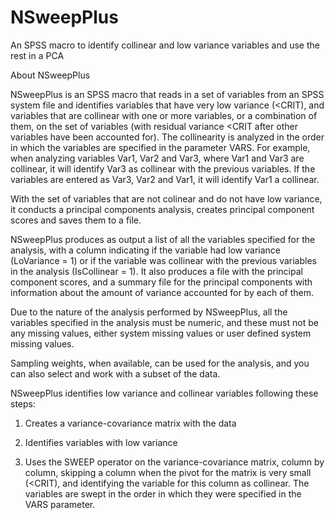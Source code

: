 # NSweepPlus
An SPSS macro to identify collinear and low variance variables and use the rest in a PCA

About NSweepPlus

NSweepPlus is an SPSS macro that reads in a set of variables from an SPSS system file and identifies variables that have very low variance (<CRIT), and variables that are collinear with one or more variables, or a combination of them, on the set of variables (with residual variance <CRIT after other variables have been accounted for). The collinearity is analyzed in the order in which the variables are specified in the parameter VARS. For example, when analyzing variables Var1, Var2 and Var3, where Var1 and Var3 are collinear, it will identify Var3 as collinear with the previous variables. If the variables are entered as Var3, Var2 and Var1, it will identify Var1 a collinear.

With the set of variables that are not colinear and do not have low variance, it conducts a principal components analysis, creates principal component scores and saves them to a file. 

NSweepPlus produces as output a list of all the variables specified for the analysis, with a column indicating if the variable had low variance (LoVariance = 1) or if the variable was collinear with the previous variables in the analysis (IsCollinear = 1). It also produces a file with the principal component scores, and a summary file for the principal components with information about the amount of variance accounted for by each of them.

Due to the nature of the analysis performed by NSweepPlus, all the variables specified in the analysis must be numeric, and these must not be any missing values, either system missing values or user defined system missing values.  

Sampling weights, when available, can be used for the analysis, and you can also select and work with a subset of the data.

NSweepPlus identifies low variance and collinear variables following these steps: 

1.	Creates a variance-covariance matrix with the data

2.	Identifies variables with low variance

3.	Uses the SWEEP operator on the variance-covariance matrix, column by column, skipping a column when the pivot for the matrix is very small (<CRIT), and identifying the variable for this column as collinear. The variables are swept in the order in which they were specified in the VARS parameter.
